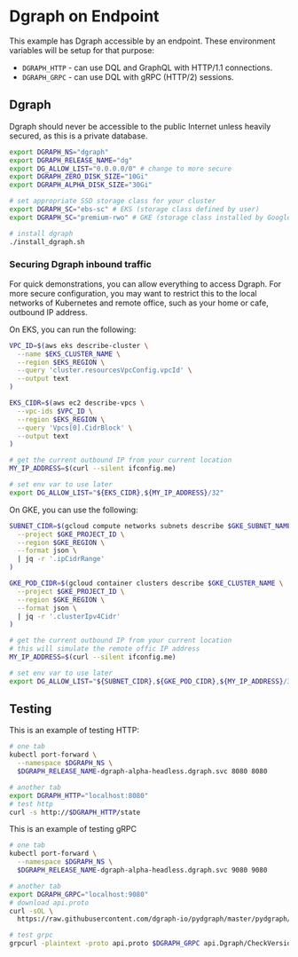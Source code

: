 # Dgraph on Endpoint

This example has Dgraph accessible by an endpoint.  These environment variables will be setup for that purpose:

* `DGRAPH_HTTP` - can use DQL and GraphQL with HTTP/1.1 connections.
* `DGRAPH_GRPC` - can use DQL with gRPC (HTTP/2) sessions.

## Dgraph

Dgraph should never be accessible to the public Internet unless heavily secured, as this is a private database.

```bash
export DGRAPH_NS="dgraph"
export DGRAPH_RELEASE_NAME="dg"
export DG_ALLOW_LIST="0.0.0.0/0" # change to more secure
export DGRAPH_ZERO_DISK_SIZE="10Gi"
export DGRAPH_ALPHA_DISK_SIZE="30Gi"

# set appropriate SSD storage class for your cluster
export DGRAPH_SC="ebs-sc" # EKS (storage class defined by user)
export DGRAPH_SC="premium-rwo" # GKE (storage class installed by Google)

# install dgraph
./install_dgraph.sh
```

### Securing Dgraph inbound traffic

For quick demonstrations, you can allow everything to access Dgraph.  For more secure configuration, you may want to restrict this to the local networks of Kubernetes and remote office, such as your home or cafe, outbound IP address.

On EKS, you can run the following:

```bash
VPC_ID=$(aws eks describe-cluster \
  --name $EKS_CLUSTER_NAME \
  --region $EKS_REGION \
  --query 'cluster.resourcesVpcConfig.vpcId' \
  --output text
)

EKS_CIDR=$(aws ec2 describe-vpcs \
  --vpc-ids $VPC_ID \
  --region $EKS_REGION \
  --query 'Vpcs[0].CidrBlock' \
  --output text
)

# get the current outbound IP from your current location
MY_IP_ADDRESS=$(curl --silent ifconfig.me)

# set env var to use later
export DG_ALLOW_LIST="${EKS_CIDR},${MY_IP_ADDRESS}/32"
```

On GKE, you can use the following:

```bash
SUBNET_CIDR=$(gcloud compute networks subnets describe $GKE_SUBNET_NAME \
  --project $GKE_PROJECT_ID \
  --region $GKE_REGION \
  --format json \
  | jq -r '.ipCidrRange'
)

GKE_POD_CIDR=$(gcloud container clusters describe $GKE_CLUSTER_NAME \
  --project $GKE_PROJECT_ID \
  --region $GKE_REGION \
  --format json \
  | jq -r '.clusterIpv4Cidr'
)

# get the current outbound IP from your current location
# this will simulate the remote offic IP address
MY_IP_ADDRESS=$(curl --silent ifconfig.me)

# set env var to use later
export DG_ALLOW_LIST="${SUBNET_CIDR},${GKE_POD_CIDR},${MY_IP_ADDRESS}/32"
```

## Testing

This is an example of testing HTTP:

```bash
# one tab
kubectl port-forward \
  --namespace $DGRAPH_NS \
  $DGRAPH_RELEASE_NAME-dgraph-alpha-headless.dgraph.svc 8080 8080

# another tab
export DGRAPH_HTTP="localhost:8080"
# test http
curl -s http://$DGRAPH_HTTP/state
```

This is an example of testing gRPC

```bash
# one tab
kubectl port-forward \
  --namespace $DGRAPH_NS \
  $DGRAPH_RELEASE_NAME-dgraph-alpha-headless.dgraph.svc 9080 9080

# another tab
export DGRAPH_GRPC="localhost:9080"
# download api.proto
curl -sOL \
  https://raw.githubusercontent.com/dgraph-io/pydgraph/master/pydgraph/proto/api.proto

# test grpc
grpcurl -plaintext -proto api.proto $DGRAPH_GRPC api.Dgraph/CheckVersion
```

